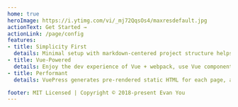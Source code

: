 ```yaml
---
home: true
heroImage: https://i.ytimg.com/vi/_mj72QqsOs4/maxresdefault.jpg
actionText: Get Started →
actionLink: /page/config
features:
- title: Simplicity First
  details: Minimal setup with markdown-centered project structure helps you focus on writing.
- title: Vue-Powered
  details: Enjoy the dev experience of Vue + webpack, use Vue components in markdown, and develop custom themes with Vue.
- title: Performant
  details: VuePress generates pre-rendered static HTML for each page, and runs as an SPA once a page is loaded.

footer: MIT Licensed | Copyright © 2018-present Evan You
---
```


